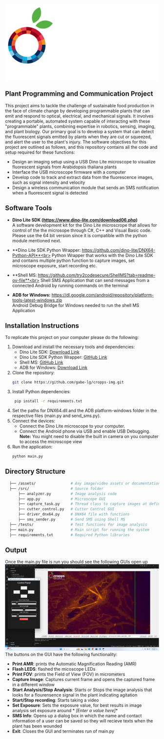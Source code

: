 <a id="readme-top"></a>

<!-- PROJECT LOGO -->
<div align="center">
  <a>
    <img src="assets/cropps_watermark.png" alt="Logo" width="500" height="250">
  </a>
</div>


<!-- ABOUT THE PROJECT -->

## Plant Programming and Communication Project

This project aims to tackle the challenge of sustainable food production in the face of climate change by developing
programmable plants that can emit and respond to optical, electrical, and mechanical signals. It involves creating a
portable, automated system capable of interacting with these "programmable" plants, combining expertise in robotics,
sensing, imaging, and plant biology. Our primary goal is to develop a system that can detect the fluorescent signals
emitted by plants when they are cut or squeezed, and alert the user to the plant's injury. The software objectives for
this project are outlined as follows, and this repository contains all the code and setup required for these functions:

- Design an imaging setup using a USB Dino Lite microscope to visualize fluorescent signals from Arabidopsis thaliana
  plants
- Interface the USB microscope firmware with a computer
- Develop code to track and extract data from the fluorescence images, such as signal intensity and velocity
- Design a wireless communication module that sends an SMS notification when a fluorescent signal is detected

<!-- SOFTWARE TOOLS INFO -->

## Software Tools

- **Dino Lite SDK (https://www.dino-lite.com/download06.php)** <br>
  A software development kit for the Dino Lite microscrope that allows for control of the the microsope through C#, C++
  and Visual Basic code. Please use the 64 bit version since it is compatible with the
  python module mentioned next.

- **Dino Lite SDK Python Wrapper: https://github.com/dino-lite/DNX64-Python-API**<br>
  Python Wrapper that works with the Dino Lite SDK and contains multiple python function to capture images, set
  microscope exposure, start recording etc.
- **Shell MS: https://github.com/try2codesecure/ShellMS?tab=readme-ov-file**<br>
  Shell SMS Application that can send messages from a connected Android by running commands on the terminal
- **ADB for Windows:** https://dl.google.com/android/repository/platform-tools-latest-windows.zip<br>
  Android Debug Bridge for Windows needed to run the shell MS Application

<!-- GETTING STARTED -->

## Installation Instructions

To replicate this project on your computer please do the following:

1. Download and install the necessary tools and dependencies:
    - Dino Lite SDK: [Download Link](https://www.dino-lite.com/download06.php)
    - Dino Lite SDK Python Wrapper: [GitHub Link](https://github.com/dino-lite/DNX64-Python-API)
    - Shell MS: [GitHub Link](https://github.com/try2codesecure/ShellMS)
    - ADB for Windows: [Download Link](https://dl.google.com/android/repository/platform-tools-latest-windows.zip)
2. Clone the repository:
   ```bash
   git clone https://github.com/gabe-lg/cropps-img.git
4. Install Python dependencies:
   ```bash
    pip install -r requirements.txt 
5. Set the paths for DNX64.dll and the ADB platform-windows folder in the respective files (main.py and send_sms.py).
6. Connect the devices:
    - Connect the Dino Lite microscope to your computer.
    - Connect the Android phone via USB and enable USB Debugging. **Note:** You might need to disable the built in
      camera on you computer to access the microscope view
7. Run the application:
   ```bash
   python main.py

<!-- DIRECTORY STRUCTURE -->

## Directory Structure

```bash
  ├── /assets/                # Any image/video assets or documentation
  ├── /src/                   # Source folder
      ├── analyzer.py         # Image analysis code 
      ├── app.py              # Microscope GUI
      ├── capture_task.py     # Thread class to capture images at defined interval
      ├── cutter_control.py   # Cutter Control GUI
      ├── driver_dnx64.py     # DNX64 file with functions
      ├── sms_sender.py       # Send SMS using Shell MS
  ├── /tests/                 # Test functions for image analysis
  ├── main.py                 # Main script for running the system
  ├── requirements.txt        # Required Python libraries
```

<!-- OUTPUT OF MAIN.PY -->

## Output

Once the main.py file is run you should see the following GUIs open up<br>
<img src="/assets/demo.jpg" alt="demo"> <br>
The buttons on the GUI have the following functionality:

- **Print AMR**: prints the Automatic Magnification Reading (AMR)
- **Flash LEDS**: flashed the micoscope LEDs
- **Print FOV**: prints the Field of View (FOV) in micrometers
- **Capture Image**: Captures current frame and opens the captured frame in a different window
- **Start Analysis/Stop Analysis**: Starts or Stops the image analysis that looks for a flourensence signal in the plant
  indicating agitation
- **Start/Stop recording**: Starts taking a video
- **Set Exposure**: Sets the exposure value, for best results in image analysis set exposure around *
  *[Enter a value here]**
- **SMS Info**: Opens up a dialog box in which the name and contact information of a user can be saved so they will
  recieve texts when the plant has been wounded
- **Exit**: Closes the GUI and terminates run of main.py


